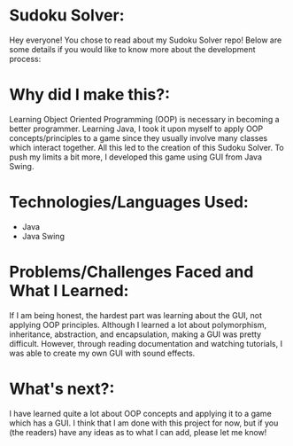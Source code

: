 # Sudoku Solver:

Hey everyone! You chose to read about my Sudoku Solver repo! Below are some details if you would like to know more about the development process:

# Why did I make this?: 

Learning Object Oriented Programming (OOP) is necessary in becoming a better programmer. Learning Java, I took it upon myself to apply OOP concepts/principles to a game since 
they usually involve many classes which interact together. All this led to the creation of this Sudoku Solver. To push my limits a bit more, I developed this game using GUI from
Java Swing.

# Technologies/Languages Used:

- Java
- Java Swing

# Problems/Challenges Faced and What I Learned:

If I am being honest, the hardest part was learning about the GUI, not applying OOP principles. Although I learned a lot about polymorphism, inheritance, abstraction, and encapsulation, 
making a GUI was pretty difficult. However, through reading documentation and watching tutorials, I was able to create my own GUI with sound effects.


# What's next?:

I have learned quite a lot about OOP concepts and applying it to a game which has a GUI. I think that I am done with this project for now, but if you (the readers) have any
ideas as to what I can add, please let me know!

